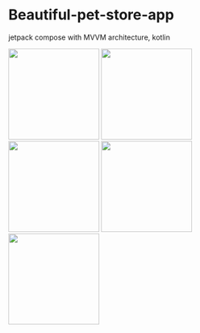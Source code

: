 # Beautiful-pet-store-app
 jetpack compose with MVVM architecture, kotlin

<img src="https://github.com/krisssix/Beautiful-pet-store-app/assets/35404738/e1b60b10-8c6c-4972-828f-4bf2c49ee3b7" width="180"/>
<img src="https://github.com/krisssix/Beautiful-pet-store-app/assets/35404738/20a1e86f-3d9b-4b2e-8681-abcc42261e9c" width="180"/>
<img src="https://github.com/krisssix/Beautiful-pet-store-app/assets/35404738/07a161fe-13f2-4d6d-a7a5-1b8e6a263bc5" width="180"/>
<img src="https://github.com/krisssix/Beautiful-pet-store-app/assets/35404738/18dfcd3e-e5bd-400a-8884-0e274bfcc951" width="180"/>
<img src="https://github.com/krisssix/Beautiful-pet-store-app/assets/35404738/ef25f7d6-a420-439a-bfae-64d1ea2b3d65" width="180"/>
